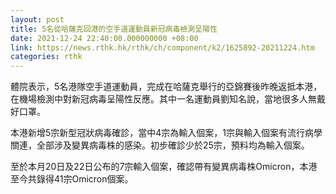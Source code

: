 ```yaml
---
layout: post
title: 5名從哈薩克回港的空手道運動員新冠病毒檢測呈陽性　
date: 2021-12-24 22:40:00.000000000 +08:00
link: https://news.rthk.hk/rthk/ch/component/k2/1625892-20211224.htm
categories: rthk
---
```


體院表示，5名港隊空手道運動員，完成在哈薩克舉行的亞錦賽後昨晚返抵本港，在機場檢測中對新冠病毒呈陽性反應。其中一名運動員劉知名說，當地很多人無戴好口罩。

本港新增5宗新型冠狀病毒確診，當中4宗為輸入個案，1宗與輸入個案有流行病學關連，全部涉及變異病毒株的感染。初步確診少於25宗，預料均為輸入個案。

至於本月20日及22日公布的7宗輸入個案，確認帶有變異病毒株Omicron，本港至今共錄得41宗Omicron個案。
